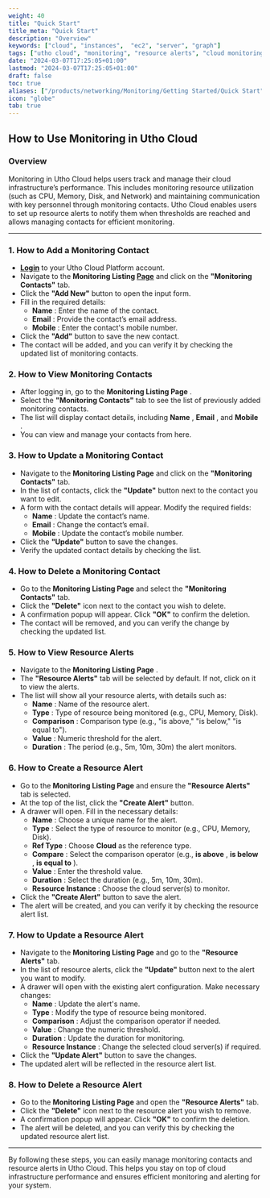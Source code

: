 ```yaml
---
weight: 40
title: "Quick Start"
title_meta: "Quick Start"
description: "Overview"
keywords: ["cloud", "instances",  "ec2", "server", "graph"]
tags: ["utho cloud", "monitoring", "resource alerts", "cloud monitoring", "alert contacts"]
date: "2024-03-07T17:25:05+01:00"
lastmod: "2024-03-07T17:25:05+01:00"
draft: false
toc: true
aliases: ["/products/networking/Monitoring/Getting Started/Quick Start"]
icon: "globe"
tab: true
---
```



## **How to Use Monitoring in Utho Cloud**

### **Overview**

Monitoring in Utho Cloud helps users track and manage their cloud infrastructure’s performance. This includes monitoring resource utilization (such as CPU, Memory, Disk, and Network) and maintaining communication with key personnel through monitoring contacts. Utho Cloud enables users to set up resource alerts to notify them when thresholds are reached and allows managing contacts for efficient monitoring.

---

### **1. How to Add a Monitoring Contact**

* **[Login](https://console.utho.com/login)** to your Utho Cloud Platform account.
* Navigate to the **Monitoring Listing [Page](https://console.utho.com/monitoring)** and click on the **"Monitoring Contacts"** tab.
* Click the **"Add New"** button to open the input form.
* Fill in the required details:
  * **Name** : Enter the name of the contact.
  * **Email** : Provide the contact’s email address.
  * **Mobile** : Enter the contact's mobile number.
* Click the **"Add"** button to save the new contact.
* The contact will be added, and you can verify it by checking the updated list of monitoring contacts.

### **2. How to View Monitoring Contacts**

* After logging in, go to the  **Monitoring Listing Page** .
* Select the **"Monitoring Contacts"** tab to see the list of previously added monitoring contacts.
* The list will display contact details, including  **Name** ,  **Email** , and  **Mobile** .
* You can view and manage your contacts from here.

### **3. How to Update a Monitoring Contact**

* Navigate to the **Monitoring Listing Page** and click on the **"Monitoring Contacts"** tab.
* In the list of contacts, click the **"Update"** button next to the contact you want to edit.
* A form with the contact details will appear. Modify the required fields:
  * **Name** : Update the contact’s name.
  * **Email** : Change the contact’s email.
  * **Mobile** : Update the contact’s mobile number.
* Click the **"Update"** button to save the changes.
* Verify the updated contact details by checking the list.

### **4. How to Delete a Monitoring Contact**

* Go to the **Monitoring Listing Page** and select the **"Monitoring Contacts"** tab.
* Click the **"Delete"** icon next to the contact you wish to delete.
* A confirmation popup will appear. Click **"OK"** to confirm the deletion.
* The contact will be removed, and you can verify the change by checking the updated list.

### **5. How to View Resource Alerts**

* Navigate to the  **Monitoring Listing Page** .
* The **"Resource Alerts"** tab will be selected by default. If not, click on it to view the alerts.
* The list will show all your resource alerts, with details such as:
  * **Name** : Name of the resource alert.
  * **Type** : Type of resource being monitored (e.g., CPU, Memory, Disk).
  * **Comparison** : Comparison type (e.g., "is above," "is below," "is equal to").
  * **Value** : Numeric threshold for the alert.
  * **Duration** : The period (e.g., 5m, 10m, 30m) the alert monitors.

### **6. How to Create a Resource Alert**

* Go to the **Monitoring Listing Page** and ensure the **"Resource Alerts"** tab is selected.
* At the top of the list, click the **"Create Alert"** button.
* A drawer will open. Fill in the necessary details:
  * **Name** : Choose a unique name for the alert.
  * **Type** : Select the type of resource to monitor (e.g., CPU, Memory, Disk).
  * **Ref Type** : Choose **Cloud** as the reference type.
  * **Compare** : Select the comparison operator (e.g.,  **is above** ,  **is below** ,  **is equal to** ).
  * **Value** : Enter the threshold value.
  * **Duration** : Select the duration (e.g., 5m, 10m, 30m).
  * **Resource Instance** : Choose the cloud server(s) to monitor.
* Click the **"Create Alert"** button to save the alert.
* The alert will be created, and you can verify it by checking the resource alert list.

### **7. How to Update a Resource Alert**

* Navigate to the **Monitoring Listing Page** and go to the **"Resource Alerts"** tab.
* In the list of resource alerts, click the **"Update"** button next to the alert you want to modify.
* A drawer will open with the existing alert configuration. Make necessary changes:
  * **Name** : Update the alert's name.
  * **Type** : Modify the type of resource being monitored.
  * **Comparison** : Adjust the comparison operator if needed.
  * **Value** : Change the numeric threshold.
  * **Duration** : Update the duration for monitoring.
  * **Resource Instance** : Change the selected cloud server(s) if required.
* Click the **"Update Alert"** button to save the changes.
* The updated alert will be reflected in the resource alert list.

### **8. How to Delete a Resource Alert**

* Go to the **Monitoring Listing Page** and open the **"Resource Alerts"** tab.
* Click the **"Delete"** icon next to the resource alert you wish to remove.
* A confirmation popup will appear. Click **"OK"** to confirm the deletion.
* The alert will be deleted, and you can verify this by checking the updated resource alert list.

---

By following these steps, you can easily manage monitoring contacts and resource alerts in Utho Cloud. This helps you stay on top of cloud infrastructure performance and ensures efficient monitoring and alerting for your system.
